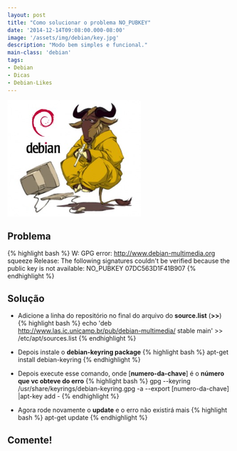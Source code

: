 ```yaml
---
layout: post
title: "Como solucionar o problema NO_PUBKEY"
date: '2014-12-14T09:08:00.000-08:00'
image: '/assets/img/debian/key.jpg'
description: "Modo bem simples e funcional."
main-class: 'debian'
tags:
- Debian
- Dicas
- Debian-Likes
---
```


![Como solucionar o problema NO_PUBKEY](/assets/img/debian/key.jpg "Como solucionar o problema NO_PUBKEY")

## Problema
{% highlight bash %}
W: GPG error: http://www.debian-multimedia.org squeeze Release:
The following signatures couldn't be verified because the public key is not available: NO_PUBKEY 07DC563D1F41B907
{% endhighlight %}

## Solução

- Adicione a linha do repositório no final do arquivo do __source.list__ (__>>__)
{% highlight bash %}
echo 'deb http://www.las.ic.unicamp.br/pub/debian-multimedia/ stable main' >> /etc/apt/sources.list
{% endhighlight %}

- Depois instale o __debian-keyring package__
{% highlight bash %}
apt-get install debian-keyring
{% endhighlight %}

- Depois execute esse comando, onde [__numero-da-chave__] é o __número que vc obteve do erro__
{% highlight bash %}
gpg --keyring /usr/share/keyrings/debian-keyring.gpg -a --export [numero-da-chave] |apt-key add -
{% endhighlight %}

- Agora rode novamente o __update__ e o erro não existirá mais
{% highlight bash %}
apt-get update
{% endhighlight %}

## Comente!
